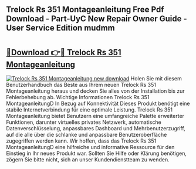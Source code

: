 ## Trelock Rs 351 Montageanleitung Free Pdf Download - Part-UyC New Repair Owner Guide - User Service Edition mudmm

# <h2><a href="http://df6czgs.blite.top/?on=Trelock+Rs+351+Montageanleitung">🔗Download 👉🔴 Trelock Rs 351 Montageanleitung</a></h2>

[![Trelock Rs 351 Montageanleitung new download](https://i.imgur.com/lujVjoI.png)](http://df6czgs.blite.top/?on=Trelock+Rs+351+Montageanleitung)
Holen Sie mit diesem Benutzerhandbuch das Beste aus Ihrem neuen Trelock Rs 351 Montageanleitung heraus und decken Sie alles von der Installation bis zur Fehlerbehebung ab. Wichtige Informationen Trelock Rs 351 MontageanleitungD In Bezug auf Konnektivität Dieses Produkt benötigt eine stabile Internetverbindung für eine optimale Leistung. Trelock Rs 351 Montageanleitung bietet Benutzern eine umfangreiche Palette erweiterter Funktionen, darunter virtuelles privates Netzwerk, automatische Datenverschlüsselung, anpassbares Dashboard und Mehrbenutzerzugriff, auf die alle über die schlanke und anpassbare Benutzeroberfläche zugegriffen werden kann. Wir hoffen, dass das Trelock Rs 351 MontageanleitungD eine hilfreiche und informative Ressource für den Einstieg in Ihr neues Produkt war. Sollten Sie Hilfe oder Klärung benötigen, zögern Sie bitte nicht, sich an unser Kundendienstteam zu wenden.
